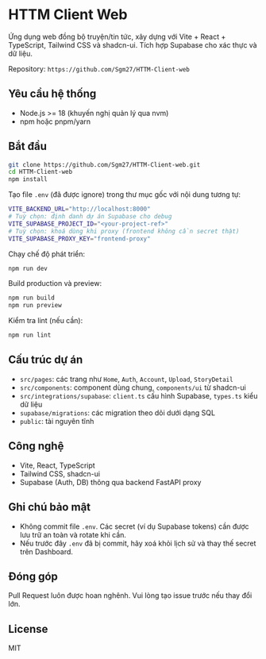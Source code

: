 # HTTM Client Web

Ứng dụng web đồng bộ truyện/tin tức, xây dựng với Vite + React + TypeScript, Tailwind CSS và shadcn-ui. Tích hợp Supabase cho xác thực và dữ liệu.

Repository: `https://github.com/Sgm27/HTTM-Client-web`

## Yêu cầu hệ thống

- Node.js >= 18 (khuyến nghị quản lý qua nvm)
- npm hoặc pnpm/yarn

## Bắt đầu

```sh
git clone https://github.com/Sgm27/HTTM-Client-web.git
cd HTTM-Client-web
npm install
```

Tạo file `.env` (đã được ignore) trong thư mục gốc với nội dung tương tự:

```sh
VITE_BACKEND_URL="http://localhost:8000"
# Tuỳ chọn: định danh dự án Supabase cho debug
VITE_SUPABASE_PROJECT_ID="<your-project-ref>"
# Tuỳ chọn: khoá dùng khi proxy (frontend không cần secret thật)
VITE_SUPABASE_PROXY_KEY="frontend-proxy"
```

Chạy chế độ phát triển:

```sh
npm run dev
```

Build production và preview:

```sh
npm run build
npm run preview
```

Kiểm tra lint (nếu cần):

```sh
npm run lint
```

## Cấu trúc dự án

- `src/pages`: các trang như `Home`, `Auth`, `Account`, `Upload`, `StoryDetail`
- `src/components`: component dùng chung, `components/ui` từ shadcn-ui
- `src/integrations/supabase`: `client.ts` cấu hình Supabase, `types.ts` kiểu dữ liệu
- `supabase/migrations`: các migration theo dõi dưới dạng SQL
- `public`: tài nguyên tĩnh

## Công nghệ

- Vite, React, TypeScript
- Tailwind CSS, shadcn-ui
- Supabase (Auth, DB) thông qua backend FastAPI proxy

## Ghi chú bảo mật

- Không commit file `.env`. Các secret (ví dụ Supabase tokens) cần được lưu trữ an toàn và rotate khi cần.
- Nếu trước đây `.env` đã bị commit, hãy xoá khỏi lịch sử và thay thế secret trên Dashboard.

## Đóng góp

Pull Request luôn được hoan nghênh. Vui lòng tạo issue trước nếu thay đổi lớn.

## License

MIT
